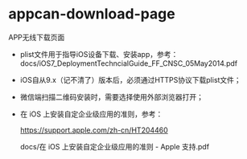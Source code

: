 # appcan-download-page
APP无线下载页面

* plist文件用于指导iOS设备下载、安装app，参考：
  docs/iOS7_DeploymentTechncialGuide_FF_CNSC_05May2014.pdf

* iOS自从9.x（记不清了）版本后，必须通过HTTPS协议下载plist文件；

* 微信端扫描二维码安装时，需要选择使用外部浏览器打开；

* 在 iOS 上安装自定企业级应用的准则，参考：

  https://support.apple.com/zh-cn/HT204460

  docs/在 iOS 上安装自定企业级应用的准则 - Apple 支持.pdf
